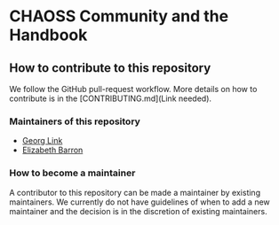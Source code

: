 # CHAOSS Community and the Handbook


## How to contribute to this repository

We follow the GitHub pull-request workflow. More details on how to contribute is in the [CONTRIBUTING.md](Link needed).

### Maintainers of this repository

* [Georg Link](https://github.com/GeorgLink)
* [Elizabeth Barron](https://github.com/ElizabethN)

### How to become a maintainer

A contributor to this repository can be made a maintainer by existing maintainers. 
We currently do not have guidelines of when to add a new maintainer and the decision is in the discretion of existing maintainers.

